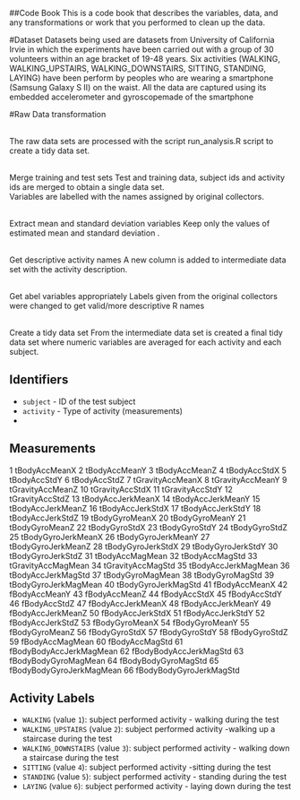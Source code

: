 ##Code Book
This is a code book that describes the variables, data, and any transformations or work that you performed to clean up the data.

#Dataset
Datasets being used are datasets from University of California Irvie in which the experiments have been carried out with a group of 30 volunteers within an age bracket of 19-48 years.  Six activities (WALKING, WALKING_UPSTAIRS, WALKING_DOWNSTAIRS, SITTING, STANDING, LAYING) have been perform by peoples who are wearing a smartphone (Samsung Galaxy S II) on the waist. All the data are captured using its embedded accelerometer and gyroscopemade of the smartphone 

#Raw Data transformation

<br /> The raw data sets are processed with the script run_analysis.R script to create a tidy data set.

<br />Merge training and test sets Test and training data, subject ids and activity ids are merged to obtain a single data set. <br />Variables are labelled with the names assigned by original collectors.

<br />Extract mean and standard deviation variables Keep only the values of estimated mean and standard deviation .

<br />Get descriptive activity names A new column is added to intermediate data set with the activity description.

<br />Get abel variables appropriately Labels given from the original collectors were changed to get valid/more descriptive R names

<br />Create a tidy data set From the intermediate data set is created a final tidy data set where numeric variables are averaged for each activity and each subject.

## Identifiers

* `subject` - ID of the test subject
* `activity` - Type of activity (measurements)
* 

## Measurements

1	tBodyAccMeanX
2	tBodyAccMeanY
3	tBodyAccMeanZ
4	tBodyAccStdX
5	tBodyAccStdY
6	tBodyAccStdZ
7	tGravityAccMeanX
8	tGravityAccMeanY
9	tGravityAccMeanZ
10	tGravityAccStdX
11	tGravityAccStdY
12	tGravityAccStdZ
13	tBodyAccJerkMeanX
14	tBodyAccJerkMeanY
15	tBodyAccJerkMeanZ
16	tBodyAccJerkStdX
17	tBodyAccJerkStdY
18	tBodyAccJerkStdZ
19	tBodyGyroMeanX
20	tBodyGyroMeanY
21	tBodyGyroMeanZ
22	tBodyGyroStdX
23	tBodyGyroStdY
24	tBodyGyroStdZ
25	tBodyGyroJerkMeanX
26	tBodyGyroJerkMeanY
27	tBodyGyroJerkMeanZ
28	tBodyGyroJerkStdX
29	tBodyGyroJerkStdY
30	tBodyGyroJerkStdZ
31	tBodyAccMagMean
32	tBodyAccMagStd
33	tGravityAccMagMean
34	tGravityAccMagStd
35	tBodyAccJerkMagMean
36	tBodyAccJerkMagStd
37	tBodyGyroMagMean
38	tBodyGyroMagStd
39	tBodyGyroJerkMagMean
40	tBodyGyroJerkMagStd
41	fBodyAccMeanX
42	fBodyAccMeanY
43	fBodyAccMeanZ
44	fBodyAccStdX
45	fBodyAccStdY
46	fBodyAccStdZ
47	fBodyAccJerkMeanX
48	fBodyAccJerkMeanY
49	fBodyAccJerkMeanZ
50	fBodyAccJerkStdX
51	fBodyAccJerkStdY
52	fBodyAccJerkStdZ
53	fBodyGyroMeanX
54	fBodyGyroMeanY
55	fBodyGyroMeanZ
56	fBodyGyroStdX
57	fBodyGyroStdY
58	fBodyGyroStdZ
59	fBodyAccMagMean
60	fBodyAccMagStd
61	fBodyBodyAccJerkMagMean
62	fBodyBodyAccJerkMagStd
63	fBodyBodyGyroMagMean
64	fBodyBodyGyroMagStd
65	fBodyBodyGyroJerkMagMean
66	fBodyBodyGyroJerkMagStd

## Activity Labels

* `WALKING` (value `1`): subject performed activity - walking during the test
* `WALKING_UPSTAIRS` (value `2`): subject performed activity -walking up a staircase during the test
* `WALKING_DOWNSTAIRS` (value `3`): subject performed activity - walking down a staircase during the test
* `SITTING` (value `4`): subject performed activity -sitting during the test
* `STANDING` (value `5`): subject performed activity - standing during the test
* `LAYING` (value `6`): subject performed activity - laying down during the test
